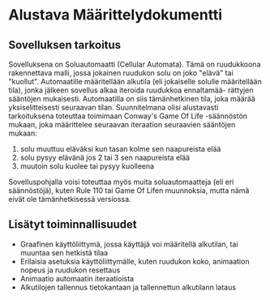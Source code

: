 # Alustava Määrittelydokumentti
## Sovelluksen tarkoitus
Sovelluksena on Soluautomaatti (Cellular Automata). Tämä on ruudukkoona rakennettava
malli, jossa jokainen ruudukon solu on joko "elävä" tai "kuollut". Automaatille
määritellään alkutila (eli jokaiselle solulle määritellään tila), jonka jälkeen sovellus alkaa iteroida ruudukkoa ennaltamää-
rättyjen sääntöjen mukaisesti. Automaatilla on siis tämänhetkinen tila, joka määrää yksiselitteisesti seuraavan tilan.
Suunnitelmana olisi alustavasti tarkoituksena toteuttaa toimimaan Conway's Game Of Life -säännöstön mukaan, joka määrittelee seuraavan iteraation seuraavien sääntöjen mukaan:
1. solu muuttuu eläväksi kun tasan kolme sen naapureista elää
2. solu pysyy elävänä jos 2 tai 3 sen naapureista elää
3. muutoin solu kuolee tai pysyy kuolleena

Sovelluspohjalla voisi toteuttaa myös muita soluautomaatteja (eli eri säännöstöjä), kuten Rule 110
tai Game Of Lifen muunnoksia, mutta nämä eivät ole tämänhetkisessä versiossa.

## Lisätyt toiminnallisuudet
- Graafinen käyttöliittymä, jossa käyttäjä voi määritellä alkutilan, tai muuntaa sen hetkistä tilaa
- Erilaisia asetuksia käyttöliittymälle, kuten ruudukon koko, animaation nopeus ja ruudukon resettaus
- Animaatio automaatin iteraatioista
- Alkutilojen tallennus tietokantaan ja tallennettun alkutilann lataus

